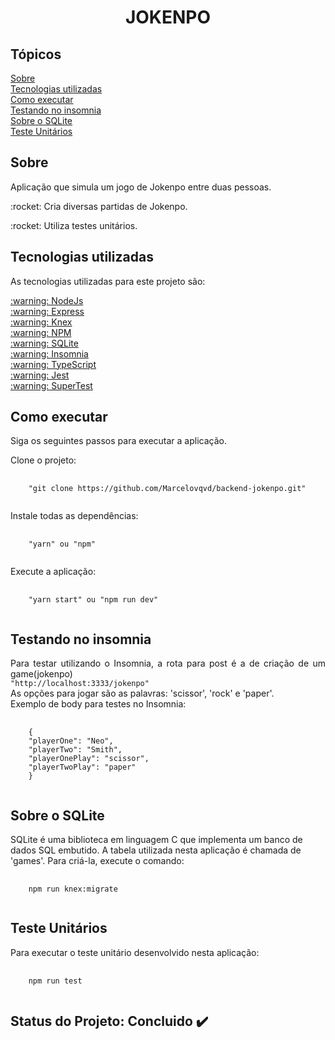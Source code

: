 <h1 align="center">JOKENPO</h1>

## Tópicos
[Sobre](#sobre)<br>
[Tecnologias utilizadas](#tecs)<br>
[Como executar](#executar)<br>
[Testando no insomnia](#insomnia)<br>
[Sobre o SQLite](#comandossql)<br>
[Teste Unitários](#testes)<br>

## Sobre
<p align="justify" name="sobre">
  Aplicação que simula um jogo de Jokenpo entre duas pessoas.
</p>

<p name="Oquefaz">:rocket: Cria diversas partidas de Jokenpo.</p>
<p name="Oquefaz">:rocket: Utiliza testes unitários.</p>

## Tecnologias utilizadas
<p align="justify" name="tecs">
  As tecnologias utilizadas para este projeto são:
</p>

<a href="https://nodejs.org/en/download/" rel="nofollow" name="tecs">
  :warning: NodeJs
</a>

<br>

<a href="https://expressjs.com/pt-br/" rel="nofollow" name="tecs">
  :warning: Express
</a>

<br>

<a href="http://knexjs.org/" rel="nofollow" name="tecs">
  :warning: Knex
</a>

<br>

<a href="https://www.npmjs.com/" rel="nofollow">
  :warning: NPM
</a>

<br>

<a href="https://www.sqlite.org/index.html" rel="nofollow">
  :warning: SQLite
</a>

<br>

<a href="https://insomnia.rest/download/" rel="nofollow">
  :warning: Insomnia
</a>

<br>

<a href="https://www.typescriptlang.org/" rel="nofollow">
  :warning: TypeScript
</a>

<br>

<a href="https://jestjs.io/" rel="nofollow">
  :warning: Jest
</a>

<br>

<a href="https://github.com/visionmedia/supertest" rel="nofollow">
  :warning: SuperTest
</a>

<br>


## Como executar
<p align="justify" name="executar">
  Siga os seguintes passos para executar a aplicação.
</p>

<p>
  Clone o projeto:
</p>

<pre>
  <code>
    "git clone https://github.com/Marcelovqvd/backend-jokenpo.git"
  </code>
</pre>

<p>
  Instale todas as dependências:
</p>

<pre>
  <code>
    "yarn" ou "npm"
  </code>
</pre>

<p>
  Execute a aplicação:
</p>

<pre>
  <code>
    "yarn start" ou "npm run dev"
  </code>
</pre>


## Testando no insomnia
<p align="justify" name="insomnia">
  Para testar utilizando o Insomnia, a rota para post é a de criação de um game(jokenpo)
<br>
  <code>"http://localhost:3333/jokenpo"</code> 

<br>
  As opções para jogar são as palavras: 'scissor', 'rock' e 'paper'.
<br>
  Exemplo de body para testes no Insomnia:
</p>

<pre>
  <code>
    {
	"playerOne": "Neo",
	"playerTwo": "Smith",
	"playerOnePlay": "scissor",
	"playerTwoPlay": "paper"
    }
  </code>
</pre>

## Sobre o SQLite
<p name="comandossql">
SQLite é uma biblioteca em linguagem C que implementa um banco de dados SQL embutido.
  A tabela utilizada nesta aplicação é chamada de 'games'. Para criá-la, execute o comando:
</p>

<pre>
  <code>
    npm run knex:migrate
  </code>
</pre>


## Teste Unitários
<p align="justify" name="sobre">
  Para executar o teste unitário  desenvolvido nesta aplicação:
</p>

<pre>
  <code>
    npm run test
  </code>
</pre>

## Status do Projeto: Concluido :heavy_check_mark: